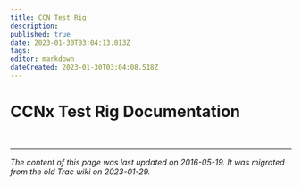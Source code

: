 ```yaml
---
title: CCN Test Rig
description: 
published: true
date: 2023-01-30T03:04:13.013Z
tags: 
editor: markdown
dateCreated: 2023-01-30T03:04:08.518Z
---
```


# CCNx Test Rig Documentation 
&nbsp;
&nbsp;
&nbsp;

---

*The content of this page was last updated on 2016-05-19. It was migrated from the old Trac wiki on 2023-01-29.*